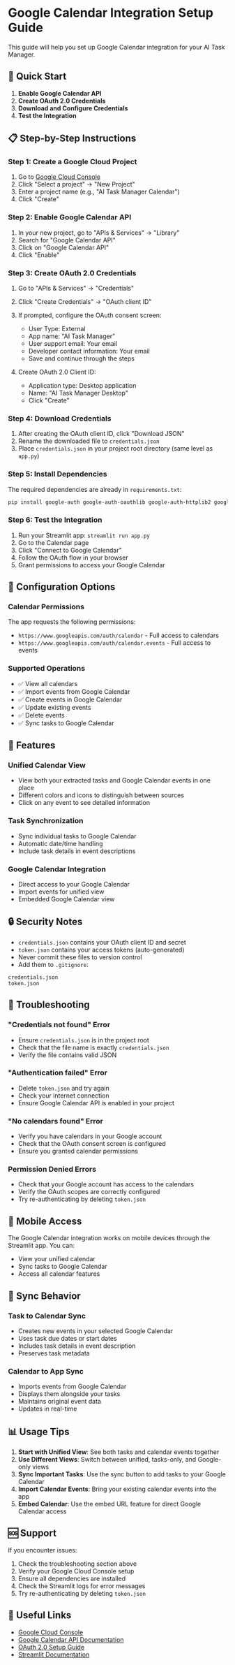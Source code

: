 # Google Calendar Integration Setup Guide

This guide will help you set up Google Calendar integration for your AI Task Manager.

## 🚀 Quick Start

1. **Enable Google Calendar API**
2. **Create OAuth 2.0 Credentials**
3. **Download and Configure Credentials**
4. **Test the Integration**

## 📋 Step-by-Step Instructions

### Step 1: Create a Google Cloud Project

1. Go to [Google Cloud Console](https://console.cloud.google.com/)
2. Click "Select a project" → "New Project"
3. Enter a project name (e.g., "AI Task Manager Calendar")
4. Click "Create"

### Step 2: Enable Google Calendar API

1. In your new project, go to "APIs & Services" → "Library"
2. Search for "Google Calendar API"
3. Click on "Google Calendar API"
4. Click "Enable"

### Step 3: Create OAuth 2.0 Credentials

1. Go to "APIs & Services" → "Credentials"
2. Click "Create Credentials" → "OAuth client ID"
3. If prompted, configure the OAuth consent screen:
   - User Type: External
   - App name: "AI Task Manager"
   - User support email: Your email
   - Developer contact information: Your email
   - Save and continue through the steps

4. Create OAuth 2.0 Client ID:
   - Application type: Desktop application
   - Name: "AI Task Manager Desktop"
   - Click "Create"

### Step 4: Download Credentials

1. After creating the OAuth client ID, click "Download JSON"
2. Rename the downloaded file to `credentials.json`
3. Place `credentials.json` in your project root directory (same level as `app.py`)

### Step 5: Install Dependencies

The required dependencies are already in `requirements.txt`:

```bash
pip install google-auth google-auth-oauthlib google-auth-httplib2 google-api-python-client
```

### Step 6: Test the Integration

1. Run your Streamlit app: `streamlit run app.py`
2. Go to the Calendar page
3. Click "Connect to Google Calendar"
4. Follow the OAuth flow in your browser
5. Grant permissions to access your Google Calendar

## 🔧 Configuration Options

### Calendar Permissions

The app requests the following permissions:
- `https://www.googleapis.com/auth/calendar` - Full access to calendars
- `https://www.googleapis.com/auth/calendar.events` - Full access to events

### Supported Operations

- ✅ View all calendars
- ✅ Import events from Google Calendar
- ✅ Create events in Google Calendar
- ✅ Update existing events
- ✅ Delete events
- ✅ Sync tasks to Google Calendar

## 🎯 Features

### Unified Calendar View
- View both your extracted tasks and Google Calendar events in one place
- Different colors and icons to distinguish between sources
- Click on any event to see detailed information

### Task Synchronization
- Sync individual tasks to Google Calendar
- Automatic date/time handling
- Include task details in event descriptions

### Google Calendar Integration
- Direct access to your Google Calendar
- Import events for unified view
- Embedded Google Calendar view

## 🔒 Security Notes

- `credentials.json` contains your OAuth client ID and secret
- `token.json` contains your access tokens (auto-generated)
- Never commit these files to version control
- Add them to `.gitignore`:

```
credentials.json
token.json
```

## 🐛 Troubleshooting

### "Credentials not found" Error
- Ensure `credentials.json` is in the project root
- Check that the file name is exactly `credentials.json`
- Verify the file contains valid JSON

### "Authentication failed" Error
- Delete `token.json` and try again
- Check your internet connection
- Ensure Google Calendar API is enabled in your project

### "No calendars found" Error
- Verify you have calendars in your Google account
- Check that the OAuth consent screen is configured
- Ensure you granted calendar permissions

### Permission Denied Errors
- Check that your Google account has access to the calendars
- Verify the OAuth scopes are correctly configured
- Try re-authenticating by deleting `token.json`

## 📱 Mobile Access

The Google Calendar integration works on mobile devices through the Streamlit app. You can:
- View your unified calendar
- Sync tasks to Google Calendar
- Access all calendar features

## 🔄 Sync Behavior

### Task to Calendar Sync
- Creates new events in your selected Google Calendar
- Uses task due dates or start dates
- Includes task details in event description
- Preserves task metadata

### Calendar to App Sync
- Imports events from Google Calendar
- Displays them alongside your tasks
- Maintains original event data
- Updates in real-time

## 📊 Usage Tips

1. **Start with Unified View**: See both tasks and calendar events together
2. **Use Different Views**: Switch between unified, tasks-only, and Google-only views
3. **Sync Important Tasks**: Use the sync button to add tasks to your Google Calendar
4. **Import Calendar Events**: Bring your existing calendar events into the app
5. **Embed Calendar**: Use the embed URL feature for direct Google Calendar access

## 🆘 Support

If you encounter issues:

1. Check the troubleshooting section above
2. Verify your Google Cloud Console setup
3. Ensure all dependencies are installed
4. Check the Streamlit logs for error messages
5. Try re-authenticating by deleting `token.json`

## 🔗 Useful Links

- [Google Cloud Console](https://console.cloud.google.com/)
- [Google Calendar API Documentation](https://developers.google.com/calendar/api)
- [OAuth 2.0 Setup Guide](https://developers.google.com/identity/protocols/oauth2)
- [Streamlit Documentation](https://docs.streamlit.io/) 